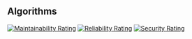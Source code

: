 ## Algorithms

[![Maintainability Rating](https://sonarcloud.io/api/project_badges/measure?project=dyluc_algorithms&metric=sqale_rating)](https://sonarcloud.io/dashboard?id=dyluc_algorithms)
[![Reliability Rating](https://sonarcloud.io/api/project_badges/measure?project=dyluc_algorithms&metric=reliability_rating)](https://sonarcloud.io/dashboard?id=dyluc_algorithms)
[![Security Rating](https://sonarcloud.io/api/project_badges/measure?project=dyluc_algorithms&metric=security_rating)](https://sonarcloud.io/dashboard?id=dyluc_algorithms)
